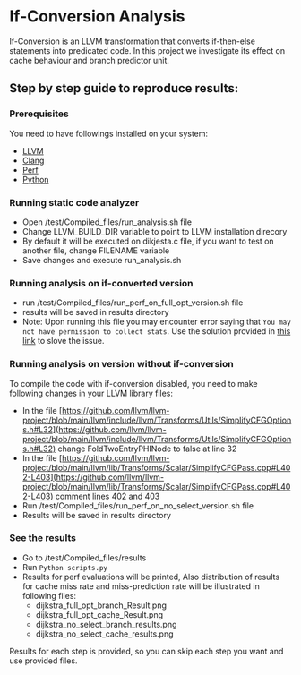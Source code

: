 # If-Conversion Analysis

If-Conversion is an LLVM transformation that converts if-then-else statements into predicated code. In this project we investigate its effect on cache behaviour and branch predictor unit.

## Step by step guide to reproduce results:

### Prerequisites

You need to have followings installed on your system:

- [LLVM](https://llvm.org/docs/GettingStarted.html)
- [Clang](https://llvm.org/docs/GettingStarted.html)
- [Perf](https://www.brendangregg.com/perf.html)
- [Python](https://www.python.org/downloads)

### Running static code analyzer
- Open /test/Compiled_files/run_analysis.sh file
- Change LLVM_BUILD_DIR variable to point to LLVM installation direcory
- By default it will be executed on dikjesta.c file, if you want to test on another file, change FILENAME variable
- Save changes and execute run_analysis.sh

### Running analysis on if-converted version
- run /test/Compiled_files/run_perf_on_full_opt_version.sh file
- results will be saved in results directory
- Note: Upon running this file you may encounter error saying that `You may not have permission to collect stats`. Use the solution provided in [this link](https://superuser.com/questions/980632/run-perf-without-root-rights) to slove the issue.

### Running analysis on version without if-conversion

To compile the code with if-conversion disabled, you need to make following changes in your LLVM library files:

- In the file [https://github.com/llvm/llvm-project/blob/main/llvm/include/llvm/Transforms/Utils/SimplifyCFGOptions.h#L32](https://github.com/llvm/llvm-project/blob/main/llvm/include/llvm/Transforms/Utils/SimplifyCFGOptions.h#L32) change FoldTwoEntryPHINode to false  at line 32
- In the file [https://github.com/llvm/llvm-project/blob/main/llvm/lib/Transforms/Scalar/SimplifyCFGPass.cpp#L402-L403](https://github.com/llvm/llvm-project/blob/main/llvm/lib/Transforms/Scalar/SimplifyCFGPass.cpp#L402-L403) comment lines 402 and 403
- Run /test/Compiled_files/run_perf_on_no_select_version.sh file
- Results will be saved in results directory

### See the results
- Go to /test/Compiled_files/results
- Run `Python scripts.py`
- Results for perf evaluations will be printed, Also distribution of results for cache miss rate and miss-prediction rate will be illustrated in following files:
  -  dijkstra_full_opt_branch_Result.png
  -  dijkstra_full_opt_cache_Result.png
  -  dijkstra_no_select_branch_results.png
  -  dijkstra_no_select_cache_results.png

Results for each step is provided, so you can skip each step you want and use provided files.
